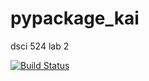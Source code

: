 # pypackage_kai
dsci 524 lab 2

[![Build Status](https://travis-ci.org/ananab/pypackage_kai.svg?branch=master)](https://travis-ci.org/ananab/pypackage_kai)
